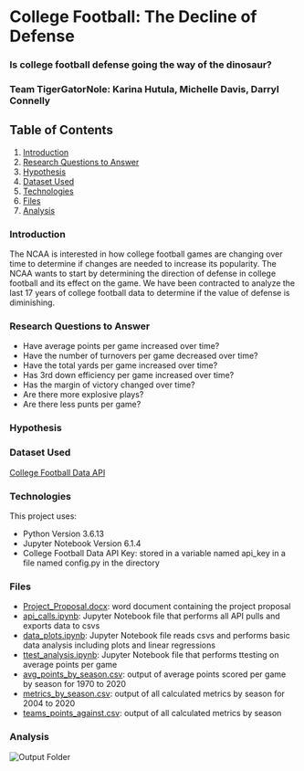 # College Football: The Decline of Defense
### Is college football defense going the way of the dinosaur?
### Team TigerGatorNole: Karina Hutula, Michelle Davis, Darryl Connelly

## Table of Contents
1. [Introduction](#introduction)
2. [Research Questions to Answer](#objectives)
3. [Hypothesis](#hypothesis)
4. [Dataset Used](#dataset)
3. [Technologies](#technologies)
4. [Files](#files)
5. [Analysis](#analysis)

<a name="introduction"></a>
### Introduction
The NCAA is interested in how college football games are changing over time to determine if changes are needed to increase its popularity. The NCAA wants to start by determining the direction of defense in college football and its effect on the game. We have been contracted to analyze the last 17 years of college football data to determine if the value of defense is diminishing.

<a name="objectives"></a>
### Research Questions to Answer
*	Have average points per game increased over time?
*	Have the number of turnovers per game decreased over time?
*	Have the total yards per game increased over time?
*	Has 3rd down efficiency per game increased over time?
*	Has the margin of victory changed over time?
*	Are there more explosive plays?
*	Are there less punts per game?

<a name="hypothesis"></a>
### Hypothesis

<a name="dataset"></a>
### Dataset Used
[College Football Data API](https://api.collegefootballdata.com)

<a name="technologies"></a>
### Technologies
This project uses: 
* Python Version 3.6.13
* Jupyter Notebook Version 6.1.4
* College Football Data API Key: stored in a variable named api_key in a file named config.py in the directory

<a name="files"></a>
### Files
* [Project_Proposal.docx](Project_Proposal.docx): word document containing the project proposal
* [api_calls.ipynb](api_calls.ipynb): Jupyter Notebook file that performs all API pulls and exports data to csvs
* [data_plots.ipynb](data_plots.ipynb): Jupyter Notebook file reads csvs and performs basic data analysis including plots and linear regressions
* [ttest_analysis.ipynb](ttest_analysis.ipynb): Jupyter Notebook file that performs ttesting on average points per game
* [avg_points_by_season.csv](Output/avg_points_by_season.csv): output of average points scored per game by season for 1970 to 2020
* [metrics_by_season.csv](Output/metrics_by_season.csv): output of all calculated metrics by season for 2004 to 2020
* [teams_points_against.csv](Output/teams_points_against.csv): output of all calculated metrics by season

<a name="analysis"></a>
### Analysis

![Output Folder](Output)